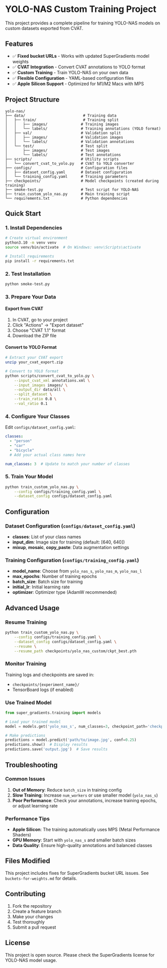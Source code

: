 # YOLO-NAS Custom Training Project

This project provides a complete pipeline for training YOLO-NAS models on custom datasets exported from CVAT.

## Features

- ✅ **Fixed bucket URLs** - Works with updated SuperGradients model weights
- ✅ **CVAT Integration** - Convert CVAT annotations to YOLO format
- ✅ **Custom Training** - Train YOLO-NAS on your own data
- ✅ **Flexible Configuration** - YAML-based configuration files
- ✅ **Apple Silicon Support** - Optimized for M1/M2 Macs with MPS

## Project Structure

```
yolo-nas/
├── data/                          # Training data
│   ├── train/                     # Training split
│   │   ├── images/               # Training images
│   │   └── labels/               # Training annotations (YOLO format)
│   ├── val/                      # Validation split
│   │   ├── images/               # Validation images
│   │   └── labels/               # Validation annotations
│   └── test/                     # Test split
│       ├── images/               # Test images
│       └── labels/               # Test annotations
├── scripts/                      # Utility scripts
│   └── convert_cvat_to_yolo.py   # CVAT to YOLO converter
├── configs/                      # Configuration files
│   ├── dataset_config.yaml       # Dataset configuration
│   └── training_config.yaml      # Training parameters
├── checkpoints/                  # Model checkpoints (created during training)
├── smoke-test.py                 # Test script for YOLO-NAS
├── train_custom_yolo_nas.py      # Main training script
└── requirements.txt              # Python dependencies
```

## Quick Start

### 1. Install Dependencies

```bash
# Create virtual environment
python3.10 -m venv venv
source venv/bin/activate  # On Windows: venv\Scripts\activate

# Install requirements
pip install -r requirements.txt
```

### 2. Test Installation

```bash
python smoke-test.py
```

### 3. Prepare Your Data

#### Export from CVAT

1. In CVAT, go to your project
2. Click "Actions" → "Export dataset"
3. Choose "CVAT 1.1" format
4. Download the ZIP file

#### Convert to YOLO Format

```bash
# Extract your CVAT export
unzip your_cvat_export.zip

# Convert to YOLO format
python scripts/convert_cvat_to_yolo.py \
    --input_cvat_xml annotations.xml \
    --input_images images/ \
    --output_dir data/all \
    --split_dataset \
    --train_ratio 0.8 \
    --val_ratio 0.1
```

### 4. Configure Your Classes

Edit `configs/dataset_config.yaml`:

```yaml
classes:
  - "person"
  - "car"
  - "bicycle"
  # Add your actual class names here

num_classes: 3  # Update to match your number of classes
```

### 5. Train Your Model

```bash
python train_custom_yolo_nas.py \
    --config configs/training_config.yaml \
    --dataset_config configs/dataset_config.yaml
```

## Configuration

### Dataset Configuration (`configs/dataset_config.yaml`)

- **classes**: List of your class names
- **input_dim**: Image size for training (default: [640, 640])
- **mixup**, **mosaic**, **copy_paste**: Data augmentation settings

### Training Configuration (`configs/training_config.yaml`)

- **model_name**: Choose from `yolo_nas_s`, `yolo_nas_m`, `yolo_nas_l`
- **max_epochs**: Number of training epochs
- **batch_size**: Batch size for training
- **initial_lr**: Initial learning rate
- **optimizer**: Optimizer type (AdamW recommended)

## Advanced Usage

### Resume Training

```bash
python train_custom_yolo_nas.py \
    --config configs/training_config.yaml \
    --dataset_config configs/dataset_config.yaml \
    --resume \
    --resume_path checkpoints/yolo_nas_custom/ckpt_best.pth
```

### Monitor Training

Training logs and checkpoints are saved in:
- `checkpoints/{experiment_name}/`
- TensorBoard logs (if enabled)

### Use Trained Model

```python
from super_gradients.training import models

# Load your trained model
model = models.get('yolo_nas_s', num_classes=3, checkpoint_path='checkpoints/yolo_nas_custom/ckpt_best.pth')

# Make predictions
predictions = model.predict('path/to/image.jpg', conf=0.25)
predictions.show()  # Display results
predictions.save('output.jpg')  # Save results
```

## Troubleshooting

### Common Issues

1. **Out of Memory**: Reduce `batch_size` in training config
2. **Slow Training**: Increase `num_workers` or use smaller model (`yolo_nas_s`)
3. **Poor Performance**: Check your annotations, increase training epochs, or adjust learning rate

### Performance Tips

- **Apple Silicon**: The training automatically uses MPS (Metal Performance Shaders)
- **GPU Memory**: Start with `yolo_nas_s` and smaller batch sizes
- **Data Quality**: Ensure high-quality annotations and balanced classes

## Files Modified

This project includes fixes for SuperGradients bucket URL issues. See `buckets-for-weights.md` for details.

## Contributing

1. Fork the repository
2. Create a feature branch
3. Make your changes
4. Test thoroughly
5. Submit a pull request

## License

This project is open source. Please check the SuperGradients license for YOLO-NAS model usage.
